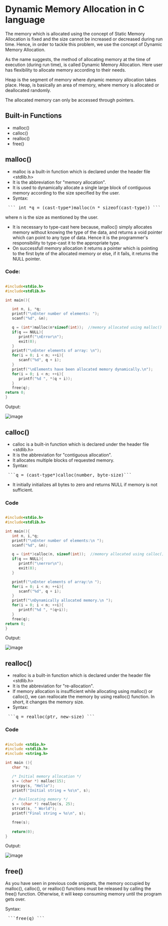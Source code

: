 # Dynamic Memory Allocation in C language

The memory which is allocated using the concept of Static Memory Allocation is fixed and the size cannot be increased or decreased during run time. Hence, in order to tackle this problem, we use the concept of Dynamic Memory Allocation.

As the name suggests, the method of allocating memory at the time of execution (during run time), is called Dynamic Memory Allocation. Here user has flexibility to allocate memory according to their needs.

Heap is the segment of memory where dynamic memory allocation takes place. Heap, is basically an area of memory, where memory is allocated or deallocated randomly.

The allocated memory can only be accessed through pointers.

## Built-in Functions
+ malloc()
+ calloc()
+ realloc()
+ free()


## malloc()

+ malloc is a built-in function which is declared under the header file <stdlib.h>
+ It is the abbreviation for "memory allocation".
+ It is used to dynamically allocate a single large block of contiguous memory according to the size specified by the user.
+ Syntax:

 <pre> ``` int *q = (cast-type*)malloc(n * sizeof(cast-type)) ``` </pre>    where n is the size as mentioned by the user. 
 
+ It is necessary to type-cast here because, malloc() simply allocates memory without knowing the type of the data, and returns a void pointer which can point to any type of data. Hence it is the programmer's responsibility to type-cast it to the appropriate type.
+ On successfull memory allocation it returns a pointer which is pointing to the first byte of the allocated memory or else, if it fails, it returns the NULL pointer.

### Code:
```c++

#include<stdio.h>
#include<stdlib.h>

int main(){  

   int n, i, *q;    
   printf("\nEnter number of elements: ");    
   scanf("%d", &n);    

   q = (int*)malloc(n*sizeof(int));  //memory allocated using malloc() function. 
   if(q == NULL){    
      printf("\nError\n");    
      exit(0);    
   }    
   printf("\nEnter elements of array: \n");    
   for(i = 0; i < n; ++i){
      scanf("%d", q + i);    
   }    
   printf("\nElements have been allocated memory dynamically.\n");   
   for(i = 0; i < n; ++i){
      printf("%d ", *(q + i));  
   }    
   free(q);     
return 0;  
}
```
Output:

![image](https://user-images.githubusercontent.com/75472177/134774124-fc292f9e-e53b-4eef-9154-2b4de8a996fa.png)


## calloc()
+ calloc is a built-in function which is declared under the header file <stdlib.h>
+ It is the abbreviation for "contiguous allocation".
+ It allocates multiple blocks of requested memory.
+ Syntax:

 <pre> ```q = (cast-type*)calloc(number, byte-size)```  </pre>
+ It initially initializes all bytes to zero and returns NULL if memory is not sufficient.

### Code
```c++

#include<stdio.h>  
#include<stdlib.h> 

int main(){  
   int n, i,*q;    
   printf("\nEnter number of elements:\n ");    
   scanf("%d", &n);   

   q = (int*)calloc(n, sizeof(int));  //memory allocated using calloc() function  
   if(q == NULL){    
      printf("\nerror\n");    
      exit(0);    
   }    

   printf("\nEnter elements of array:\n ");    
   for(i = 0; i < n; ++i){    
      scanf("%d", q + i);       
   }    
   printf("\nDynamically allocated memory.\n ");    
   for(i = 0; i < n; ++i){    
      printf("%d ", *(q+i));       
   }     
   free(q);    
return 0;  
}
```
Output:

![image](https://user-images.githubusercontent.com/75472177/134774226-8ee6b4d3-f081-4a92-b657-5e3b50ba80b0.png)


## realloc()
+ realloc is a built-in function which is declared under the header file <stdlib.h>
+ It is the abbreviation for "re-allocation".
+ If memory allocation is insufficient while allocating using malloc() or calloc(), we can reallocate the memory by using realloc() function. In short, it changes the memory size.
+ Syntax:
 <pre> ```q = realloc(ptr, new-size) ```  </pre>
 
### Code
```c++

#include <stdio.h>
#include <stdlib.h>
#include <string.h>

int main (){
   char *s;

   /* Initial memory allocation */
   s = (char *) malloc(15);
   strcpy(s, "Hello");
   printf("Initial string = %s\n", s);

   /* Reallocating memory */
   s = (char *) realloc(s, 25);
   strcat(s, " World");
   printf("Final string = %s\n", s);

   free(s);
   
   return(0);
}
```
Output:

![image](https://user-images.githubusercontent.com/75472177/134774262-578c75dc-af4f-4e28-acaa-61b6e9cf8e19.png)


## free()

As you have seen in previous code snippets, the memory occupied by malloc(), calloc(), or realloc() functions must be released by calling the free() function. Otherwise, it will keep consuming memory until the program gets over.

Syntax:
 <pre> ```free(q) ```  </pre>
